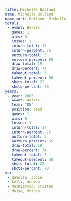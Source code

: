 ```yaml
---
title: Michelle Bolland
name: Michelle Bolland
name-sort: Bolland, Michelle
totals:
 - event: Hearts
   games: 1
   wins: 0
   losses: 1
   inturn-total: 17
   inturn-percent: 75
   outturn-total: 5
   outturn-percent: 55
   draw-total: 19
   draw-percent: 74
   takeout-total: 3
   takeout-percent: 50
   shots-total: 22
   shots-percent: 70
years:
 - year: 2006
   event: Hearts
   team: "ON"
   position: Lead
   games: 1
   wins: 0
   losses: 1
   inturn-total: 17
   inturn-percent: 75
   outturn-total: 5
   outturn-percent: 55
   draw-total: 19
   draw-percent: 74
   takeout-total: 3
   takeout-percent: 50
   shots-total: 22
   shots-percent: 70
vs:
 - deSolla, Jodie
 - Kelly, Andrea
 - MacDiarmid, Kristen
 - Muise, Morgan
---
```

